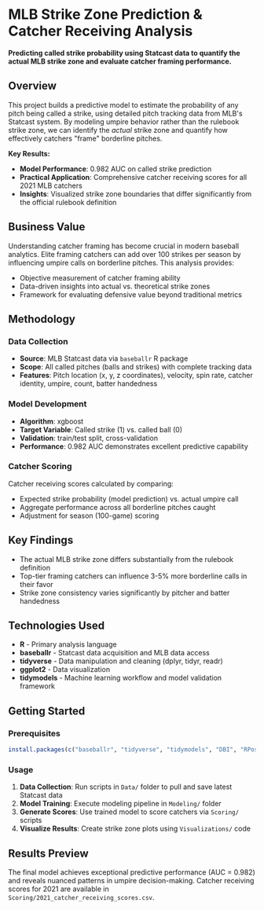# MLB Strike Zone Prediction & Catcher Receiving Analysis

**Predicting called strike probability using Statcast data to quantify the actual MLB strike zone and evaluate catcher framing performance.**

## Overview

This project builds a predictive model to estimate the probability of any pitch being called a strike, using detailed pitch tracking data from MLB's Statcast system. By modeling umpire behavior rather than the rulebook strike zone, we can identify the *actual* strike zone and quantify how effectively catchers "frame" borderline pitches.

**Key Results:**
- **Model Performance**: 0.982 AUC on called strike prediction
- **Practical Application**: Comprehensive catcher receiving scores for all 2021 MLB catchers
- **Insights**: Visualized strike zone boundaries that differ significantly from the official rulebook definition

## Business Value

Understanding catcher framing has become crucial in modern baseball analytics. Elite framing catchers can add over 100 strikes per season by influencing umpire calls on borderline pitches. This analysis provides:

- Objective measurement of catcher framing ability
- Data-driven insights into actual vs. theoretical strike zones
- Framework for evaluating defensive value beyond traditional metrics

## Methodology

### Data Collection
- **Source**: MLB Statcast data via `baseballr` R package
- **Scope**: All called pitches (balls and strikes) with complete tracking data
- **Features**: Pitch location (x, y, z coordinates), velocity, spin rate, catcher identity, umpire, count, batter handedness

### Model Development
- **Algorithm**: xgboost
- **Target Variable**: Called strike (1) vs. called ball (0)
- **Validation**: train/test split, cross-validation
- **Performance**: 0.982 AUC demonstrates excellent predictive capability

### Catcher Scoring
Catcher receiving scores calculated by comparing:
- Expected strike probability (model prediction) vs. actual umpire call
- Aggregate performance across all borderline pitches caught
- Adjustment for season (100-game) scoring

## Key Findings

- The actual MLB strike zone differs substantially from the rulebook definition
- Top-tier framing catchers can influence 3-5% more borderline calls in their favor
- Strike zone consistency varies significantly by pitcher and batter handedness

## Technologies Used

- **R** - Primary analysis language
- **baseballr** - Statcast data acquisition and MLB data access
- **tidyverse** - Data manipulation and cleaning (dplyr, tidyr, readr)
- **ggplot2** - Data visualization
- **tidymodels** - Machine learning workflow and model validation framework

## Getting Started

### Prerequisites
```r
install.packages(c("baseballr", "tidyverse", "tidymodels", "DBI", "RPostgreSQL", "RPostgres", "data.table", "ggplot2", "xgboost"))
```

### Usage
1. **Data Collection**: Run scripts in `Data/` folder to pull and save latest Statcast data
2. **Model Training**: Execute modeling pipeline in `Modeling/` folder
3. **Generate Scores**: Use trained model to score catchers via `Scoring/` scripts
4. **Visualize Results**: Create strike zone plots using `Visualizations/` code

## Results Preview

The final model achieves exceptional predictive performance (AUC = 0.982) and reveals nuanced patterns in umpire decision-making. Catcher receiving scores for 2021 are available in `Scoring/2021_catcher_receiving_scores.csv`.

